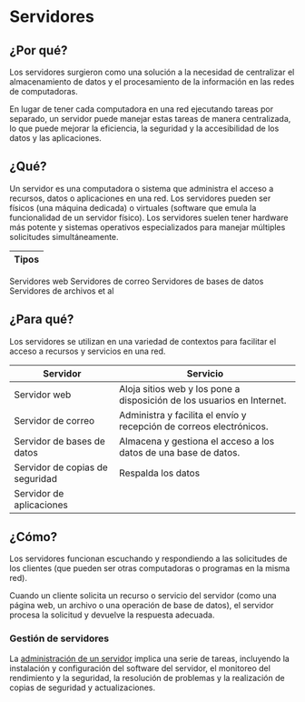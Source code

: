 # Servidores

## ¿Por qué?

Los servidores surgieron como una solución a la necesidad de centralizar el almacenamiento de datos y el procesamiento de la información en las redes de computadoras.

En lugar de tener cada computadora en una red ejecutando tareas por separado, un servidor puede manejar estas tareas de manera centralizada, lo que puede mejorar la eficiencia, la seguridad y la accesibilidad de los datos y las aplicaciones.

## ¿Qué?

Un servidor es una computadora o sistema que administra el acceso a recursos, datos o aplicaciones en una red. Los servidores pueden ser físicos (una máquina dedicada) o virtuales (software que emula la funcionalidad de un servidor físico). Los servidores suelen tener hardware más potente y sistemas operativos especializados para manejar múltiples solicitudes simultáneamente. 

|Tipos|
|-|
Servidores web
Servidores de correo
Servidores de bases de datos
Servidores de archivos
et al

## ¿Para qué?

Los servidores se utilizan en una variedad de contextos para facilitar el acceso a recursos y servicios en una red. 

|Servidor|Servicio
|-|-|
Servidor web|Aloja sitios web y los pone a disposición de los usuarios en Internet. 
Servidor de correo|Administra y facilita el envío y recepción de correos electrónicos. 
Servidor de bases de datos|Almacena y gestiona el acceso a los datos de una base de datos. 
Servidor de copias de seguridad|Respalda los datos
Servidor de aplicaciones|


## ¿Cómo?

Los servidores funcionan escuchando y respondiendo a las solicitudes de los clientes (que pueden ser otras computadoras o programas en la misma red). 

Cuando un cliente solicita un recurso o servicio del servidor (como una página web, un archivo o una operación de base de datos), el servidor procesa la solicitud y devuelve la respuesta adecuada. 

### Gestión de servidores

La [administración de un servidor](t05-0x-00-administracionDeServidores.md) implica una serie de tareas, incluyendo la instalación y configuración del software del servidor, el monitoreo del rendimiento y la seguridad, la resolución de problemas y la realización de copias de seguridad y actualizaciones.
